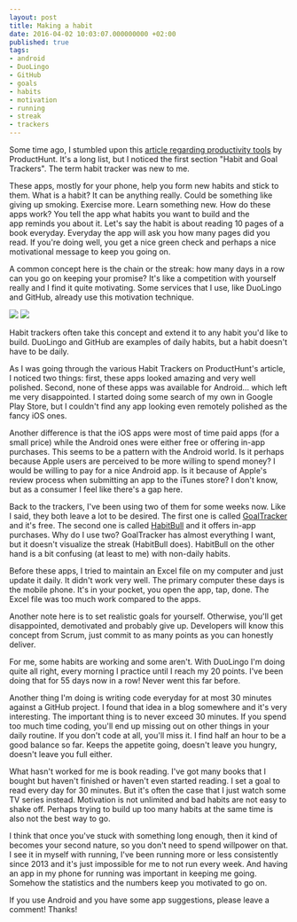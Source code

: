 ```yaml
---
layout: post
title: Making a habit
date: 2016-04-02 10:03:07.000000000 +02:00
published: true
tags:
- android
- DuoLingo
- GitHub
- goals
- habits
- motivation
- running
- streak
- trackers
---
```


Some time ago, I stumbled upon this <a href="https://medium.com/@producthunt/32-of-the-best-productivity-tools-you-ll-ever-need-49fb7a676bcc" target="_blank" rel="noopener">article regarding productivity tools</a> by ProductHunt. It's a long list, but I noticed the first section "Habit and Goal Trackers". The term habit tracker was new to me.<!--more-->

These apps, mostly for your phone, help you form new habits and stick to them. What is a habit? It can be anything really. Could be something like giving up smoking. Exercise more. Learn something new. How do these apps work? You tell the app what habits you want to build and the app reminds you about it. Let's say the habit is about reading 10 pages of a book everyday. Everyday the app will ask you how many pages did you read. If you're doing well, you get a nice green check and perhaps a nice motivational message to keep you going on.

A common concept here is the chain or the streak: how many days in a row can you go on keeping your promise? It's like a competition with yourself really and I find it quite motivating. Some services that I use, like DuoLingo and GitHub, already use this motivation technique.

<img src="{% link /assets/2016/duolingo-streak.png %}" />

<img src="{% link /assets/2016/github-streak.png %}" />

Habit trackers often take this concept and extend it to any habit you'd like to build. DuoLingo and GitHub are examples of daily habits, but a habit doesn't have to be daily.

As I was going through the various Habit Trackers on ProductHunt's article, I noticed two things: first, these apps looked amazing and very well polished. Second, none of these apps was available for Android... which left me very disappointed. I started doing some search of my own in Google Play Store, but I couldn't find any app looking even remotely polished as the fancy iOS ones.

Another difference is that the iOS apps were most of time paid apps (for a small price) while the Android ones were either free or offering in-app purchases. This seems to be a pattern with the Android world. Is it perhaps because Apple users are perceived to be more willing to spend money? I would be willing to pay for a nice Android app. Is it because of Apple's review process when submitting an app to the iTunes store? I don't know, but as a consumer I feel like there's a gap here.

Back to the trackers, I've been using two of them for some weeks now. Like I said, they both leave a lot to be desired. The first one is called <a href="https://play.google.com/store/apps/details?id=com.galaxy.app.goaltracker&hl=en" target="_blank" rel="noopener">GoalTracker</a> and it's free. The second one is called <a href="https://play.google.com/store/apps/details?id=com.oristats.habitbull&hl=en" target="_blank" rel="noopener">HabitBull</a> and it offers in-app purchases. Why do I use two? GoalTracker has almost everything I want, but it doesn't visualize the streak (HabitBull does). HabitBull on the other hand is a bit confusing (at least to me) with non-daily habits.

Before these apps, I tried to maintain an Excel file on my computer and just update it daily. It didn't work very well. The primary computer these days is the mobile phone. It's in your pocket, you open the app, tap, done. The Excel file was too much work compared to the apps.

Another note here is to set realistic goals for yourself. Otherwise, you'll get disappointed, demotivated and probably give up. Developers will know this concept from Scrum, just commit to as many points as you can honestly deliver.

For me, some habits are working and some aren't. With DuoLingo I'm doing quite all right, every morning I practice until I reach my 20 points. I've been doing that for 55 days now in a row! Never went this far before.

Another thing I'm doing is writing code everyday for at most 30 minutes against a GitHub project. I found that idea in a blog somewhere and it's very interesting. The important thing is to never exceed 30 minutes. If you spend too much time coding, you'll end up missing out on other things in your daily routine. If you don't code at all, you'll miss it. I find half an hour to be a good balance so far. Keeps the appetite going, doesn't leave you hungry, doesn't leave you full either.

What hasn't worked for me is book reading. I've got many books that I bought but haven't finished or haven't even started reading. I set a goal to read every day for 30 minutes. But it's often the case that I just watch some TV series instead. Motivation is not unlimited and bad habits are not easy to shake off. Perhaps trying to build up too many habits at the same time is also not the best way to go.

I think that once you've stuck with something long enough, then it kind of becomes your second nature, so you don't need to spend willpower on that. I see it in myself with running, I've been running more or less consistently since 2013 and it's just impossible for me to not run every week. And having an app in my phone for running was important in keeping me going. Somehow the statistics and the numbers keep you motivated to go on.

If you use Android and you have some app suggestions, please leave a comment! Thanks!
